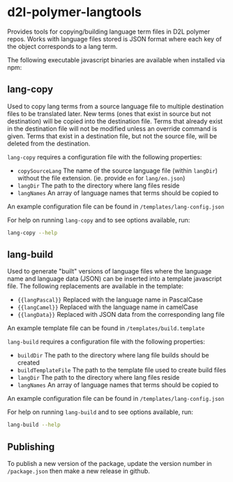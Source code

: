 # d2l-polymer-langtools

Provides tools for copying/building language term files in D2L polymer repos. Works with language files stored is JSON format where each key of the object corresponds to a lang term.

The following executable javascript binaries are available when installed via npm:

## lang-copy

Used to copy lang terms from a source language file to multiple destination files to be translated later. New terms (ones that exist in source but not destination) will be copied into the destination file. Terms that already exist in the destination file will not be modified unless an override command is given. Terms that exist in a destination file, but not the source file, will be deleted from the destination.

`lang-copy` requires a configuration file with the following properties:

- `copySourceLang` The name of the source language file (within `langDir`) without the file extension. (ie. provide `en` for `lang/en.json`)
- `langDir` The path to the directory where lang files reside
- `langNames` An array of language names that terms should be copied to

An example configuration file can be found in `/templates/lang-config.json`

For help on running `lang-copy` and to see options available, run:

```bash
lang-copy --help
```

## lang-build 

Used to generate "built" versions of language files where the language name and language data (JSON) can be inserted into a template javascript file. The following replacements are available in the template:

- `{{langPascal}}` Replaced with the language name in PascalCase
- `{{langCamel}}` Replaced with the language name in camelCase
- `{{langData}}` Replaced with JSON data from the corresponding lang file

An example template file can be found in `/templates/build.template`

`lang-build` requires a configuration file with the following properties:

- `buildDir` The path to the directory where lang file builds should be created
- `buildTemplateFile` The path to the template file used to create build files
- `langDir` The path to the directory where lang files reside
- `langNames` An array of language names that terms should be copied to

An example configuration file can be found in `/templates/lang-config.json`

For help on running `lang-build` and to see options available, run:

```bash
lang-build --help
```

## Publishing

To publish a new version of the package, update the version number in `/package.json` then make a new release in github.
